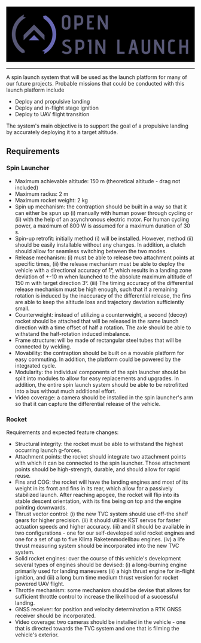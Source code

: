 ![](design/logos/open_spin_launch_logo_text_black.png)

------------------------------------------------

A spin launch system that will be used as the launch platform for many of our future projects. Probable missions that could be conducted with this launch platform include

- Deploy and propulsive landing
- Deploy and in-flight stage ignition
- Deploy to UAV flight transition

The system's main objective is to support the goal of a propulsive landing by accurately deploying it to a target altitude. 

## Requirements

### Spin Launcher

- Maximum achievable altitude: 150 m (theoretical altitude - drag not included)
- Maximum radius: 2 m
- Maximum rocket weight: 2 kg
- Spin up mechanism: 
the contraption should be built in a way so that it can either be spun up  (i) manually with human power through cycling or (ii) with the help of an asynchronous electric motor. 
For human cycling power, a maximum of 800 W is assumed for a maximum duration of 30 s.
- Spin-up retrofit: initially method (i) will be installed. However, method (ii) should be easily installable without any changes. In addition, a clutch should allow for seamless switching between the two modes. 
- Release mechanism: (i) must be able to release two attachment points at specific times, (ii) the release mechanism must be able to deploy the vehicle with a directional accuracy of 1°, which results in a landing zone deviation of +-10 m when launched to the absolute maximum altitude of 150 m with target direction 3°. (iii) The timing accuracy of the differential release mechanism must be high enough, such that if a remaining rotation is induced by the inaccuracy of the differential release, the fins are able to keep the altitude loss and trajectory deviation sufficiently small. 
- Counterweight: instead of utilizing a counterweight, a second (decoy) rocket should be attached that will be released in the same launch direction with a time offset of half a rotation. The axle should be able to withstand the half-rotation induced imbalance. 
- Frame structure: will be made of rectangular steel tubes that will be connected by welding.
- Movability: the contraption should be built on a movable platform for easy commuting. In addition, the platform could be powered by the integrated cycle.  
- Modularity: the individual components of the spin launcher should be split into modules to allow for easy replacements and upgrades. In addition, the entire spin launch system should be able to be retrofitted into a bus without much additional effort. 
- Video coverage: a camera should be installed in the spin launcher's arm so that it can capture the differential release of the vehicle. 

### Rocket

Requirements and expected feature changes:

- Structural integrity: the rocket must be able to withstand the highest occurring launch g-forces. 
- Attachment points: the rocket should integrate two attachment points with which it can be connected to the spin launcher. Those attachment points should be high-strength, durable, and should allow for rapid reuse. 
- Fins and COG: the rocket will have the landing engines and most of its weight in its front and fins in its rear, which allow for a passively stabilized launch. After reaching apogee, the rocket will flip into its stable descent orientation, with its fins being on top and the engine pointing downwards. 
- Thrust vector control: (i) the new TVC system should use off-the shelf gears for higher precision. (ii) it should utilize KST servos for faster actuation speeds and higher accuracy. (iii) and it should be available in two configurations - one for our self-developed solid rocket engines and one for a set of up to five Klima Raketenmodellbau engines. (iv) a life thrust measuring system should be incorporated into the new TVC system. 
- Solid rocket engines: over the course of this vehicle's development several types of engines should be devised: (i) a long-burning engine primarily used for landing maneuvers (ii) a high thrust engine for in-flight ignition, and (iii) a long burn time medium thrust version for rocket powered UAV flight.  
- Throttle mechanism: some mechanism should be devise that allows for sufficient throttle control to increase the likelihood of a successful landing. 
- GNSS receiver: for position and velocity determination a RTK GNSS receiver should be incorporated. 
- Video coverage: two cameras should be installed in the vehicle - one that is directed towards the TVC system and one that is filming the vehicle's exterior. 
